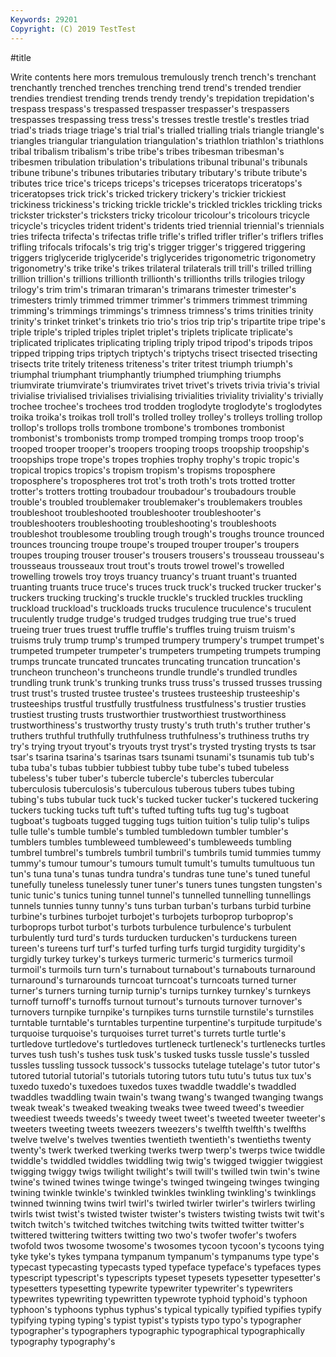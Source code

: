 ```yaml
---
Keywords: 29201
Copyright: (C) 2019 TestTest
---
```


#title

Write contents here
mors tremulous tremulously trench trench's trenchant trenchantly trenched trenches
trenching trend trend's trended trendier trendies trendiest trending trends trendy
trendy's trepidation trepidation's trespass trespass's trespassed trespasser trespasser's trespassers trespasses
trespassing tress tress's tresses trestle trestle's trestles triad triad's triads
triage triage's trial trial's trialled trialling trials triangle triangle's triangles
triangular triangulation triangulation's triathlon triathlon's triathlons tribal tribalism tribalism's tribe
tribe's tribes tribesman tribesman's tribesmen tribulation tribulation's tribulations tribunal tribunal's
tribunals tribune tribune's tribunes tributaries tributary tributary's tribute tribute's tributes
trice trice's triceps triceps's tricepses triceratops triceratops's triceratopses trick trick's
tricked trickery trickery's trickier trickiest trickiness trickiness's tricking trickle trickle's
trickled trickles trickling tricks trickster trickster's tricksters tricky tricolour tricolour's
tricolours tricycle tricycle's tricycles trident trident's tridents tried triennial triennial's
triennials tries trifecta trifecta's trifectas trifle trifle's trifled trifler trifler's
triflers trifles trifling trifocals trifocals's trig trig's trigger trigger's triggered
triggering triggers triglyceride triglyceride's triglycerides trigonometric trigonometry trigonometry's trike trike's
trikes trilateral trilaterals trill trill's trilled trilling trillion trillion's trillions
trillionth trillionth's trillionths trills trilogies trilogy trilogy's trim trim's trimaran
trimaran's trimarans trimester trimester's trimesters trimly trimmed trimmer trimmer's trimmers
trimmest trimming trimming's trimmings trimmings's trimness trimness's trims trinities trinity
trinity's trinket trinket's trinkets trio trio's trios trip trip's tripartite
tripe tripe's triple triple's tripled triples triplet triplet's triplets triplicate
triplicate's triplicated triplicates triplicating tripling triply tripod tripod's tripods tripos
tripped tripping trips triptych triptych's triptychs trisect trisected trisecting trisects
trite tritely triteness triteness's triter tritest triumph triumph's triumphal triumphant
triumphantly triumphed triumphing triumphs triumvirate triumvirate's triumvirates trivet trivet's trivets
trivia trivia's trivial trivialise trivialised trivialises trivialising trivialities triviality triviality's
trivially trochee trochee's trochees trod trodden troglodyte troglodyte's troglodytes troika
troika's troikas troll troll's trolled trolley trolley's trolleys trolling trollop
trollop's trollops trolls trombone trombone's trombones trombonist trombonist's trombonists tromp
tromped tromping tromps troop troop's trooped trooper trooper's troopers trooping
troops troopship troopship's troopships trope trope's tropes trophies trophy trophy's
tropic tropic's tropical tropics tropics's tropism tropism's tropisms troposphere troposphere's
tropospheres trot trot's troth troth's trots trotted trotter trotter's trotters
trotting troubadour troubadour's troubadours trouble trouble's troubled troublemaker troublemaker's troublemakers
troubles troubleshoot troubleshooted troubleshooter troubleshooter's troubleshooters troubleshooting troubleshooting's troubleshoots troubleshot
troublesome troubling trough trough's troughs trounce trounced trounces trouncing troupe
troupe's trouped trouper trouper's troupers troupes trouping trouser trouser's trousers
trousers's trousseau trousseau's trousseaus trousseaux trout trout's trouts trowel trowel's
trowelled trowelling trowels troy troys truancy truancy's truant truant's truanted
truanting truants truce truce's truces truck truck's trucked trucker trucker's
truckers trucking trucking's truckle truckle's truckled truckles truckling truckload truckload's
truckloads trucks truculence truculence's truculent truculently trudge trudge's trudged trudges
trudging true true's trued trueing truer trues truest truffle truffle's
truffles truing truism truism's truisms truly trump trump's trumped trumpery
trumpery's trumpet trumpet's trumpeted trumpeter trumpeter's trumpeters trumpeting trumpets trumping
trumps truncate truncated truncates truncating truncation truncation's truncheon truncheon's truncheons
trundle trundle's trundled trundles trundling trunk trunk's trunking trunks truss
truss's trussed trusses trussing trust trust's trusted trustee trustee's trustees
trusteeship trusteeship's trusteeships trustful trustfully trustfulness trustfulness's trustier trusties trustiest
trusting trusts trustworthier trustworthiest trustworthiness trustworthiness's trustworthy trusty trusty's truth
truth's truther truther's truthers truthful truthfully truthfulness truthfulness's truthiness truths
try try's trying tryout tryout's tryouts tryst tryst's trysted trysting
trysts ts tsar tsar's tsarina tsarina's tsarinas tsars tsunami tsunami's
tsunamis tub tub's tuba tuba's tubas tubbier tubbiest tubby tube
tube's tubed tubeless tubeless's tuber tuber's tubercle tubercle's tubercles tubercular
tuberculosis tuberculosis's tuberculous tuberous tubers tubes tubing tubing's tubs tubular
tuck tuck's tucked tucker tucker's tuckered tuckering tuckers tucking tucks
tuft tuft's tufted tufting tufts tug tug's tugboat tugboat's tugboats
tugged tugging tugs tuition tuition's tulip tulip's tulips tulle tulle's
tumble tumble's tumbled tumbledown tumbler tumbler's tumblers tumbles tumbleweed tumbleweed's
tumbleweeds tumbling tumbrel tumbrel's tumbrels tumbril tumbril's tumbrils tumid tummies
tummy tummy's tumour tumour's tumours tumult tumult's tumults tumultuous tun
tun's tuna tuna's tunas tundra tundra's tundras tune tune's tuned
tuneful tunefully tuneless tunelessly tuner tuner's tuners tunes tungsten tungsten's
tunic tunic's tunics tuning tunnel tunnel's tunnelled tunnelling tunnellings tunnels
tunnies tunny tunny's tuns turban turban's turbans turbid turbine turbine's
turbines turbojet turbojet's turbojets turboprop turboprop's turboprops turbot turbot's turbots
turbulence turbulence's turbulent turbulently turd turd's turds turducken turducken's turduckens
tureen tureen's tureens turf turf's turfed turfing turfs turgid turgidity
turgidity's turgidly turkey turkey's turkeys turmeric turmeric's turmerics turmoil turmoil's
turmoils turn turn's turnabout turnabout's turnabouts turnaround turnaround's turnarounds turncoat
turncoat's turncoats turned turner turner's turners turning turnip turnip's turnips
turnkey turnkey's turnkeys turnoff turnoff's turnoffs turnout turnout's turnouts turnover
turnover's turnovers turnpike turnpike's turnpikes turns turnstile turnstile's turnstiles turntable
turntable's turntables turpentine turpentine's turpitude turpitude's turquoise turquoise's turquoises turret
turret's turrets turtle turtle's turtledove turtledove's turtledoves turtleneck turtleneck's turtlenecks
turtles turves tush tush's tushes tusk tusk's tusked tusks tussle
tussle's tussled tussles tussling tussock tussock's tussocks tutelage tutelage's tutor
tutor's tutored tutorial tutorial's tutorials tutoring tutors tutu tutu's tutus
tux tux's tuxedo tuxedo's tuxedoes tuxedos tuxes twaddle twaddle's twaddled
twaddles twaddling twain twain's twang twang's twanged twanging twangs tweak
tweak's tweaked tweaking tweaks twee tweed tweed's tweedier tweediest tweeds
tweeds's tweedy tweet tweet's tweeted tweeter tweeter's tweeters tweeting tweets
tweezers tweezers's twelfth twelfth's twelfths twelve twelve's twelves twenties twentieth
twentieth's twentieths twenty twenty's twerk twerked twerking twerks twerp twerp's
twerps twice twiddle twiddle's twiddled twiddles twiddling twig twig's twigged
twiggier twiggiest twigging twiggy twigs twilight twilight's twill twill's twilled
twin twin's twine twine's twined twines twinge twinge's twinged twingeing
twinges twinging twining twinkle twinkle's twinkled twinkles twinkling twinkling's twinklings
twinned twinning twins twirl twirl's twirled twirler twirler's twirlers twirling
twirls twist twist's twisted twister twister's twisters twisting twists twit
twit's twitch twitch's twitched twitches twitching twits twitted twitter twitter's
twittered twittering twitters twitting two two's twofer twofer's twofers twofold
twos twosome twosome's twosomes tycoon tycoon's tycoons tying tyke tyke's
tykes tympana tympanum tympanum's tympanums type type's typecast typecasting typecasts
typed typeface typeface's typefaces types typescript typescript's typescripts typeset typesets
typesetter typesetter's typesetters typesetting typewrite typewriter typewriter's typewriters typewrites typewriting
typewritten typewrote typhoid typhoid's typhoon typhoon's typhoons typhus typhus's typical
typically typified typifies typify typifying typing typing's typist typist's typists
typo typo's typographer typographer's typographers typographic typographical typographically typography typography's
